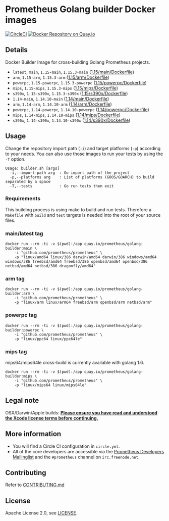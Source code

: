 # Prometheus Golang builder Docker images

[![CircleCI](https://circleci.com/gh/prometheus/golang-builder/tree/master.svg?style=shield)][circleci]
[![Docker Repository on Quay.io](https://quay.io/repository/prometheus/golang-builder/status)][quayio]

## Details

Docker Builder Image for cross-building Golang Prometheus projects.

- `latest`, `main`, `1.15-main`, `1.15.3-main` ([1.15/main/Dockerfile](1.15/main/Dockerfile))
- `arm`, `1.15-arm`, `1.15.3-arm` ([1.15/arm/Dockerfile](1.15/arm/Dockerfile))
- `powerpc`, `1.15-powerpc`, `1.15.3-powerpc` ([1.15/powerpc/Dockerfile](1.15/powerpc/Dockerfile))
- `mips`, `1.15-mips`, `1.15.3-mips` ([1.15/mips/Dockerfile](1.15/mips/Dockerfile))
- `s390x`, `1.15-s390x`, `1.15.3-s390x` ([1.15/s390x/Dockerfile](1.15/s390x/Dockerfile))
- `1.14-main`, `1.14.10-main` ([1.14/main/Dockerfile](1.14/main/Dockerfile))
- `arm`, `1.14-arm`, `1.14.10-arm` ([1.14/arm/Dockerfile](1.14/arm/Dockerfile))
- `powerpc`, `1.14-powerpc`, `1.14.10-powerpc` ([1.14/powerpc/Dockerfile](1.14/powerpc/Dockerfile))
- `mips`, `1.14-mips`, `1.14.10-mips` ([1.14/mips/Dockerfile](1.14/mips/Dockerfile))
- `s390x`, `1.14-s390x`, `1.14.10-s390x` ([1.14/s390x/Dockerfile](1.14/s390x/Dockerfile))

## Usage

Change the repository import path (`-i`) and target platforms (`-p`) according to your needs.
You can also use those images to run your tests by using the `-T` option.

```
Usage: builder.sh [args]
  -i,--import-path arg  : Go import path of the project
  -p,--platforms arg    : List of platforms (GOOS/GOARCH) to build separated by a space
  -T,--tests            : Go run tests then exit
```

### Requirements

This building process is using make to build and run tests.
Therefore a `Makefile` with `build` and `test` targets is needed into the root of your source files.

### main/latest tag

```
docker run --rm -ti -v $(pwd):/app quay.io/prometheus/golang-builder:main \
    -i "github.com/prometheus/prometheus" \
    -p "linux/amd64 linux/386 darwin/amd64 darwin/386 windows/amd64 windows/386 freebsd/amd64 freebsd/386 openbsd/amd64 openbsd/386 netbsd/amd64 netbsd/386 dragonfly/amd64"
```

### arm tag

```
docker run --rm -ti -v $(pwd):/app quay.io/prometheus/golang-builder:arm \
    -i "github.com/prometheus/prometheus" \
    -p "linux/arm linux/arm64 freebsd/arm openbsd/arm netbsd/arm"
```

### powerpc tag

```
docker run --rm -ti -v $(pwd):/app quay.io/prometheus/golang-builder:powerpc \
    -i "github.com/prometheus/prometheus" \
    -p "linux/ppc64 linux/ppc64le"
```

### mips tag

mips64/mips64le cross-build is currently available with golang 1.6.

```
docker run --rm -ti -v $(pwd):/app quay.io/prometheus/golang-builder:mips \
    -i "github.com/prometheus/prometheus" \
    -p "linux/mips64 linux/mips64le"
```

## Legal note

OSX/Darwin/Apple builds:
**[Please ensure you have read and understood the Xcode license
   terms before continuing.](https://www.apple.com/legal/sla/docs/xcode.pdf)**

## More information

  * You will find a Circle CI configuration in `circle.yml`.
  * All of the core developers are accessible via the [Prometheus Developers Mailinglist](https://groups.google.com/forum/?fromgroups#!forum/prometheus-developers) and the `#prometheus` channel on `irc.freenode.net`.

## Contributing

Refer to [CONTRIBUTING.md](CONTRIBUTING.md)

## License

Apache License 2.0, see [LICENSE](LICENSE).

[quayio]: https://quay.io/repository/prometheus/golang-builder
[circleci]: https://circleci.com/gh/prometheus/golang-builder

